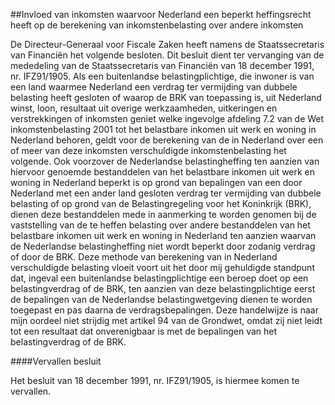 <meta http-equiv='Content-Type' content='text/html; charset=utf-8' />

##Invloed van inkomsten waarvoor Nederland een beperkt heffingsrecht heeft op de berekening van inkomstenbelasting over andere inkomsten

De Directeur-Generaal voor Fiscale Zaken heeft namens de Staatssecretaris van Financiën het volgende besloten.     Dit besluit dient ter vervanging van de mededeling van de Staatssecretaris van Financiën van 18 december 1991, nr. IFZ91/1905. Als een buitenlandse belastingplichtige, die inwoner is van een land waarmee Nederland een verdrag ter vermijding van dubbele belasting heeft gesloten of waarop de BRK van toepassing is, uit Nederland winst, loon, resultaat uit overige werkzaamheden, uitkeringen en verstrekkingen of inkomsten geniet welke ingevolge afdeling 7.2 van de Wet inkomstenbelasting 2001 tot het belastbare inkomen uit werk en woning in Nederland behoren, geldt voor de berekening van de in Nederland over een of meer van deze inkomsten verschuldigde inkomstenbelasting het volgende. Ook voorzover de Nederlandse belastingheffing ten aanzien van hiervoor genoemde bestanddelen van het belastbare inkomen uit werk en woning in Nederland beperkt is op grond van bepalingen van een door Nederland met een ander land gesloten verdrag ter vermijding van dubbele belasting of op grond van de Belastingregeling voor het Koninkrijk (BRK), dienen deze bestanddelen mede in aanmerking te worden genomen bij de vaststelling van de te heffen belasting over andere bestanddelen van het belastbare inkomen uit werk en woning in Nederland ten aanzien waarvan de Nederlandse belastingheffing niet wordt beperkt door zodanig verdrag of door de BRK. Deze methode van berekening van in Nederland verschuldigde belasting vloeit voort uit het door mij gehuldigde standpunt dat, ingeval een buitenlandse belastingplichtige een beroep doet op een belastingverdrag of de BRK, ten aanzien van deze belastingplichtige eerst de bepalingen van de Nederlandse belastingwetgeving dienen te worden toegepast en pas daarna de verdragsbepalingen. Deze handelwijze is naar mijn oordeel niet strijdig met artikel 94 van de Grondwet, omdat zij niet leidt tot een resultaat dat onverenigbaar is met de bepalingen van het belastingverdrag of de BRK.   

####Vervallen besluit

Het besluit van 18 december 1991, nr. IFZ91/1905, is hiermee komen te vervallen.     
